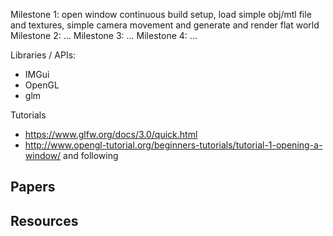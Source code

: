 Milestone 1: open window continuous build setup, load simple obj/mtl file and textures, simple camera movement and generate and render flat world
Milestone 2: ...
Milestone 3: ...
Milestone 4: ...

Libraries / APIs:
- IMGui
- OpenGL
- glm

Tutorials
- https://www.glfw.org/docs/3.0/quick.html
- http://www.opengl-tutorial.org/beginners-tutorials/tutorial-1-opening-a-window/ and following

Papers
- 

Resources
- 